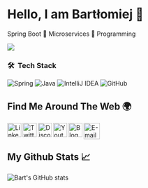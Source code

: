# Hello, I am Bartłomiej 👋

Spring Boot 🔹 Microservices 🔹 Programming

![](https://media-exp1.licdn.com/dms/image/C4D16AQH5F5wGJcwSsA/profile-displaybackgroundimage-shrink_350_1400/0/1615201487918?e=1636588800&v=beta&t=kLxwcZmUyGhGuV7M-CArpxOmrP_h_WkcXYie4HjavIw)

### 🛠 &nbsp;Tech Stack

![Spring](https://img.shields.io/badge/spring-%236DB33F.svg?style=for-the-badge&logo=spring&logoColor=white)
![Java](https://img.shields.io/badge/java-%23ED8B00.svg?style=for-the-badge&logo=java&logoColor=white)
![IntelliJ IDEA](https://img.shields.io/badge/IntelliJIDEA-000000.svg?style=for-the-badge&logo=intellij-idea&logoColor=white)
![GitHub](https://img.shields.io/badge/github-%23121011.svg?style=for-the-badge&logo=github&logoColor=white)


## Find Me Around The Web 🌍

<a href="https://www.linkedin.com/in/bartłomiej-marczuk/">
  <img align="left" alt="LinkedIN" width="32px" src="https://raw.githubusercontent.com/peterthehan/peterthehan/master/assets/linkedin.svg" />
</a>
<a href="https://twitter.com/saseqpl">
  <img align="left" alt="Twitter" width="32px" src="https://raw.githubusercontent.com/peterthehan/peterthehan/master/assets/twitter.svg" />
</a>
<a href="https://discord.gg/uCjfqRe">
  <img align="left" alt="Discord" width="32px" src="https://raw.githubusercontent.com/peterthehan/peterthehan/master/assets/discord.svg" />
</a>
<a href="https://www.youtube.com/channel/UCS38t18JiUPI4SInk4LWW3Q">
  <img align="left" alt="Youtube" width="32px" src="https://upload.wikimedia.org/wikipedia/commons/thumb/7/75/YouTube_social_white_squircle_%282017%29.svg/2048px-YouTube_social_white_squircle_%282017%29.svg.png" />
</a>
<a href="https://marczuk.it">
  <img align="left" alt="Blog" width="32px" src="https://upload.wikimedia.org/wikipedia/commons/thumb/3/31/Blogger.svg/1030px-Blogger.svg.png" />
</a>
</a>
<a href="mailto:bmarczuk03@gmail.com">
  <img align="left" alt="E-mail" width="37px" src="https://upload.wikimedia.org/wikipedia/commons/thumb/7/7e/Gmail_icon_%282020%29.svg/2560px-Gmail_icon_%282020%29.svg.png" />
</a><br><br>

## My Github Stats 📈 

![Bart's GitHub stats](https://github-readme-stats.vercel.app/api?username=saseq&show_icons=true&theme=gotham)
